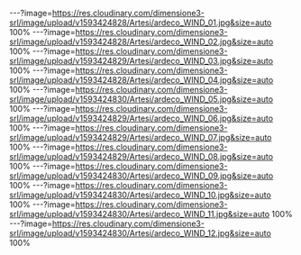 ---?image=https://res.cloudinary.com/dimensione3-srl/image/upload/v1593424828/Artesi/ardeco_WIND_01.jpg&size=auto 100%
---?image=https://res.cloudinary.com/dimensione3-srl/image/upload/v1593424828/Artesi/ardeco_WIND_02.jpg&size=auto 100%
---?image=https://res.cloudinary.com/dimensione3-srl/image/upload/v1593424829/Artesi/ardeco_WIND_03.jpg&size=auto 100%
---?image=https://res.cloudinary.com/dimensione3-srl/image/upload/v1593424828/Artesi/ardeco_WIND_04.jpg&size=auto 100%
---?image=https://res.cloudinary.com/dimensione3-srl/image/upload/v1593424830/Artesi/ardeco_WIND_05.jpg&size=auto 100%
---?image=https://res.cloudinary.com/dimensione3-srl/image/upload/v1593424829/Artesi/ardeco_WIND_06.jpg&size=auto 100%
---?image=https://res.cloudinary.com/dimensione3-srl/image/upload/v1593424829/Artesi/ardeco_WIND_07.jpg&size=auto 100%
---?image=https://res.cloudinary.com/dimensione3-srl/image/upload/v1593424829/Artesi/ardeco_WIND_08.jpg&size=auto 100%
---?image=https://res.cloudinary.com/dimensione3-srl/image/upload/v1593424830/Artesi/ardeco_WIND_09.jpg&size=auto 100%
---?image=https://res.cloudinary.com/dimensione3-srl/image/upload/v1593424830/Artesi/ardeco_WIND_10.jpg&size=auto 100%
---?image=https://res.cloudinary.com/dimensione3-srl/image/upload/v1593424830/Artesi/ardeco_WIND_11.jpg&size=auto 100%
---?image=https://res.cloudinary.com/dimensione3-srl/image/upload/v1593424830/Artesi/ardeco_WIND_12.jpg&size=auto 100%